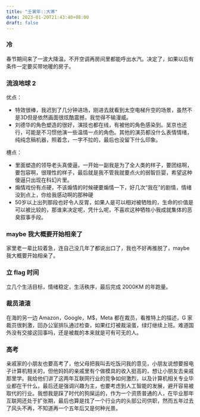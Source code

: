 ```yaml
---
title: "壬寅年::大寒"
date: 2023-01-20T21:43:40+08:00
draft: false
---
```


### 冷

春节期间来了一波大降温，不开空调再房间里都能呼出水汽。决定了，如果以后有条件一定要买带地暖的房子。

### 流浪地球 2

优点： 
* 特效很棒，我迟到了几分钟进场，刚进去就看到太空电梯升空的场景，虽然不是3D但是依然画面很炫酷震撼，我觉得不输漫威。
* 刘德华的角色塑造的很好，演技也都在线，有被他的角色感染到。吴京也还行，可能是不习惯他演一些温情一点的角色。其他的演员都没什么表情情绪，纯纯念稿机器，照着念，一字不拉的，最后也没留下什么印象。

槽点：
* 里面塑造的领导老头真傻逼，一开始一副我是为了全人类的样子，要团结啊，要包容啊，很理性的样子，最后就是我不管我就要点火的弱智巨婴，希望这种傻逼只出现在科幻片里。
* 煽情戏份有点硬，不该煽情的时候硬要煽情一下，好几次“我在”的剧情，情绪没到点上，你给我感动啊的那种硬
* 50岁以上出列那段也好令人反胃，如果人是可以相对被牺牲的，生命的价值是可以被比较的，那谁来决定呢，凭什么呢，不喜欢这种牺牲小我成就集体的恶臭叙事手段。

### maybe 我大概要开始相亲了

家里老一辈比较着急，连自己没几年了都说出口了，我也不好再推脱了，maybe 我大概要开始相亲了。

### 立 flag 时间

立几个生活目标，情绪稳定，生活秩序，最后完成 2000KM 的年跑量。

### 裁员滚滚

在海的另一边 Amazon，Google，M$，Meta 都在裁员，看推特上的描述，G 家裁员很刺激，回办公室排队通过检查，如果红灯被裁滚蛋，绿灯继续上班。难道国外没有交接这回事吗，还是被裁的本来就是可有可无的人。

### 高考

亲戚家的小朋友也要高考了，他父母把我叫去吃饭问我的意见，小朋友说想要报电子计算机相关的，但他妈妈的亲戚里有个做模具的收入挺高的，想让小朋友去亲戚那里学。我给他们讲了这两年互联网行业的竞争如何激烈，以及计算机相关专业毕业都在干什么，最后还是强调兴趣为主，也要考虑到人工智能的发展，避开容易被取代的行业。我想我是踩了时代的狗屎运的，作为一个资质普通的人，在毕业那年互联网还处于扩张期，最后也算是找了一个行业内的头部公司供职，然而五年过去了风头不再，不知道再一个五年后又是何种光景。